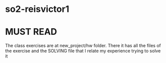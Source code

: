 # so2-reisvictor1

# MUST READ

The class exercises are at new_project/hw folder. There it has all the files of the exercise and the SOLVING file that I relate my experience trying to solve it
